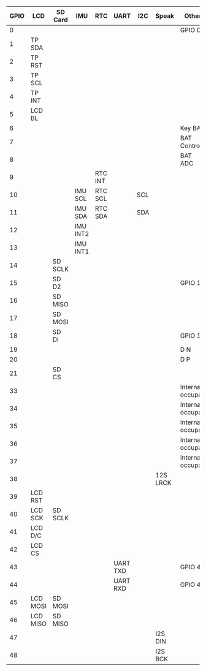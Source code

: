 




| GPIO | LCD       | SD Card | IMU       | RTC       | UART     | I2C | Speak     | Other             |
|------|-----------|---------|-----------|-----------|----------|-----|-----------|-------------------|
| 0    |           |         |           |           |          |     |           | GPIO 0            |
| 1    | TP SDA    |         |           |           |          |     |           |                   |
| 2    | TP RST    |         |           |           |          |     |           |                   |
| 3    | TP SCL    |         |           |           |          |     |           |                   |
| 4    | TP INT    |         |           |           |          |     |           |                   |
| 5    | LCD BL    |         |           |           |          |     |           |                   |
| 6    |           |         |           |           |          |     |           | Key BAT           |
| 7    |           |         |           |           |          |     |           | BAT Control       |
| 8    |           |         |           |           |          |     |           | BAT ADC           |
| 9    |           |         |           | RTC INT   |          |     |           |                   |
| 10   |           |         | IMU SCL   | RTC SCL   |          | SCL |           |                   |
| 11   |           |         | IMU SDA   | RTC SDA   |          | SDA |           |                   |
| 12   |           |         | IMU INT2  |           |          |     |           |                   |
| 13   |           |         | IMU INT1  |           |          |     |           |                   |
| 14   |           | SD SCLK |           |           |          |     |           |                   |
| 15   |           | SD D2   |           |           |          |     |           | GPIO 15           |
| 16   |           | SD MISO |           |           |          |     |           |                   |
| 17   |           | SD MOSI |           |           |          |     |           |                   |
| 18   |           | SD DI   |           |           |          |     |           | GPIO 18           |
| 19   |           |         |           |           |          |     |           | D N               |
| 20   |           |         |           |           |          |     |           | D P               |
| 21   |           | SD CS   |           |           |          |     |           |                   |
| 33   |           |         |           |           |          |     |           | Internal occupan  |
| 34   |           |         |           |           |          |     |           | Internal occupan  |
| 35   |           |         |           |           |          |     |           | Internal occupan  |
| 36   |           |         |           |           |          |     |           | Internal occupan  |
| 37   |           |         |           |           |          |     |           | Internal occupan  |
| 38   |           |         |           |           |          |     | 12S LRCK  |                   |
| 39   | LCD RST   |         |           |           |          |     |           |                   |
| 40   | LCD SCK   | SD SCLK |           |           |          |     |           |                   |
| 41   | LCD D/C   |         |           |           |          |     |           |                   |
| 42   | LCD CS    |         |           |           |          |     |           |                   |
| 43   |           |         |           |           | UART TXD |     |           | GPIO 43           |
| 44   |           |         |           |           | UART RXD |     |           | GPIO 44           |
| 45   | LCD MOSI  | SD MOSI |           |           |          |     |           |                   |
| 46   | LCD MISO  | SD MISO |           |           |          |     |           |                   |
| 47   |           |         |           |           |          |     | I2S DIN   |                   |
| 48   |           |         |           |           |          |     | I2S BCK   |                   |
